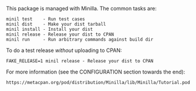 This package is managed with Minilla. The common tasks are:

    minil test    - Run test cases
    minil dist    - Make your dist tarball
    minil install - Install your dist
    minil release - Release your dist to CPAN
    minil run     - Run arbitrary commands against build dir

To do a test release *without* uploading to CPAN:

    FAKE_RELEASE=1 minil release - Release your dist to CPAN

For more information (see the CONFIGURATION section towards the end):

    https://metacpan.org/pod/distribution/Minilla/lib/Minilla/Tutorial.pod
